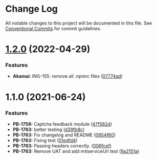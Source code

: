 # Change Log

All notable changes to this project will be documented in this file.
See [Conventional Commits](https://conventionalcommits.org) for commit guidelines.

# [1.2.0](https://github.com/Netacea/JavascriptATAIntegration/compare/@netacea/captchafeedback@1.1.0...@netacea/captchafeedback@1.2.0) (2022-04-29)


### Features

* **Akamai:** ING-155: remove all .npmrc files ([07774ad](https://github.com/Netacea/JavascriptATAIntegration/commit/07774ad034a9a3076adae131cf784e1e22fea73e))





# 1.1.0 (2021-06-24)


### Features

* **PB-1758:** Captcha feedback module ([47f582d](https://github.com/Netacea/JavascriptATAIntegration/commit/47f582dbc25c250719fbd66daa96fec492bca76f))
* **PB-1763:** better testing ([d39fb8c](https://github.com/Netacea/JavascriptATAIntegration/commit/d39fb8c5187561d224a094a618f8b7d6543e42c9))
* **PB-1763:** Fix changelog and README ([0954f60](https://github.com/Netacea/JavascriptATAIntegration/commit/0954f6074e0ab118cb5a6218dfe1302b5ffdf8d5))
* **PB-1763:** Fixing test ([01edfd4](https://github.com/Netacea/JavascriptATAIntegration/commit/01edfd4d0600de75bc7351a40fbbe3aeec22053d))
* **PB-1763:** Passing headers correctly. ([006fcef](https://github.com/Netacea/JavascriptATAIntegration/commit/006fceffc0f92e99b605a37833acae9c9c015e3f))
* **PB-1763:** Remove UAT and add mitserviceUrl test ([9a2151a](https://github.com/Netacea/JavascriptATAIntegration/commit/9a2151a5ed661db449747069a9148d966dcd45a5))
